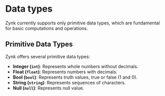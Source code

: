 # Data types

Zynk currently supports only primitive data types, which are fundamental for basic computations and operations.

## Primitive Data Types

Zynk offers several primitive data types:

- **Integer (`int`)**: Represents whole numbers without decimals.
- **Float (`float`)**: Represents numbers with decimals.
- **Bool (`bool`)**: Represents truth values, true or false (1 and 0).
- **String (`string`)**: Represents sequences of characters.
- **Null (`null`)**: Represents null value.
